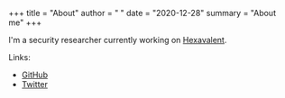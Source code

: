 +++
title = "About"
author = " "
date = "2020-12-28"
summary = "About me"
+++

I'm a security researcher currently working on
[Hexavalent](https://github.com/Hexavalent-Browser/Hexavalent).

Links:

* [GitHub](https://github.com/qua3k)
* [Twitter](https://twitter.com/CliffMaceyak)
